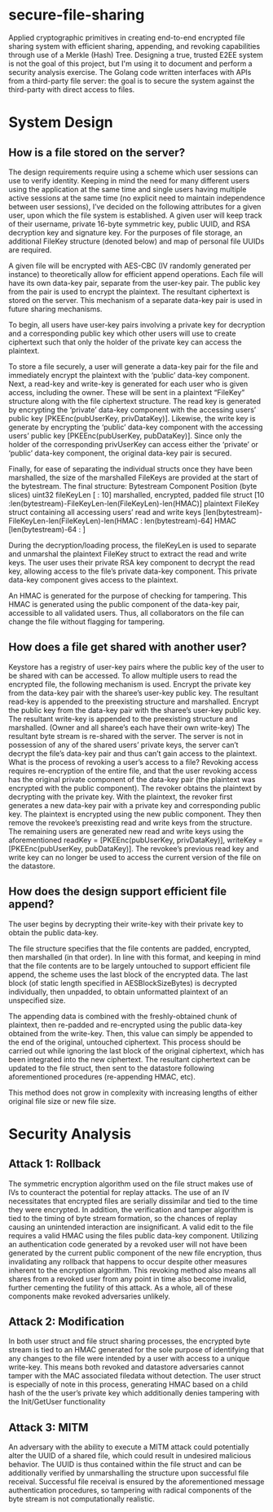 # secure-file-sharing
Applied cryptographic primitives in creating end-to-end encrypted file sharing system with efficient sharing, appending, and revoking capabilities through use of a Merkle (Hash) Tree. Designing a true, trusted E2EE system is not the goal of this project, but I'm using it to document and perform a security analysis exercise. The Golang code written interfaces with APIs from a third-party file server: the goal is to secure the system against the third-party with direct access to files.

# System Design
## How is a file stored on the server?
The design requirements require using a scheme which user sessions can use to verify identity. Keeping in mind the need for many different users using the application at the same time and single users having multiple active sessions at the same time (no explicit need to maintain independence between user sessions), I’ve decided on the following attributes for a given user, upon which the file system is established. A given user will keep track of their username, private 16-byte symmetric key, public UUID, and RSA decryption key and signature key. For the purposes of file storage, an additional FileKey structure (denoted below) and map of personal file UUIDs are required.

A given file will be encrypted with AES-CBC (IV randomly generated per instance) to theoretically allow for efficient append operations. Each file will have its own data-key pair, separate from the user-key pair.  The public key from the pair is used to encrypt the plaintext. The resultant ciphertext is stored on the server. This mechanism of a separate data-key pair is used in future sharing mechanisms.

To begin, all users have user-key pairs involving a private key for decryption and a corresponding public key which other users will use to create ciphertext such that only the holder of the private key can access the plaintext.

To store a file securely, a user will generate a data-key pair for the file and immediately encrypt the plaintext with the ‘public’ data-key component. Next, a read-key and write-key is generated for each user who is given access, including the owner.  These will be sent in a plaintext “FileKey” structure along with the file ciphertext structure.
The read key is generated by encrypting the ‘private’ data-key component with the accessing users’ public key [PKEEnc(pubUserKey, privDataKey)]. Likewise, the write key is generate by encrypting the ‘public’ data-key component with the accessing users’ public key [PKEEnc(pubUserKey, pubDataKey)]. Since only the holder of the corresponding privUserKey can access either the ‘private’ or ‘public’ data-key component, the original data-key pair is secured.

Finally, for ease of separating the individual structs once they have been marshalled, the size of the marshalled FileKeys are provided at the start of the bytestream.
The final structure:
Bytestream Component
Position (byte slices)
uint32 fileKeyLen
[ : 10]
marshalled, encrypted, padded file struct
[10 :len(bytestream)-FileKeyLen-len(FileKeyLen)-len(HMAC)]
plaintext FileKey struct containing all accessing users’ read and write keys
[len(bytestream)-FileKeyLen-len(FileKeyLen)-len(HMAC : len(bytestream)-64]
HMAC
[len(bytestream)-64 : ]

During the decryption/loading process, the fileKeyLen is used to separate and unmarshal the plaintext FileKey struct to extract the read and write keys. The user uses their private RSA key component to decrypt the read key, allowing access to the file’s private data-key component. This private data-key component gives access to the plaintext.

An HMAC is generated for the purpose of checking for tampering. This HMAC is generated using the public component of the data-key pair, accessible to all validated users. Thus, all collaborators on the file can change the file without flagging for tampering.

## How does a file get shared with another user?

Keystore has a registry of user-key pairs where the public key of the user to be shared with can be accessed. To allow multiple users to read the encrypted file, the following mechanism is used.
Encrypt the private key from the data-key pair with the sharee’s user-key public key. The resultant read-key is appended to the preexisting structure and marshalled.
Encrypt the public key from the data-key pair with the sharee’s user-key public key. The resultant write-key is appended to the preexisting structure and marshalled. (Owner and all sharee’s each have their own write-key) 
The resultant byte stream is re-shared with the server. 
The server is not in possession of any of the shared users’ private keys, the server can’t decrypt the file’s data-key pair and thus can’t gain access to the plaintext.
What is the process of revoking a user’s access to a file?
Revoking access requires re-encryption of the entire file, and that the user revoking access has the original private component of the data-key pair (the plaintext was encrypted with the public component). The revoker obtains the plaintext by decrypting with the private key.
With the plaintext, the revoker first generates a new data-key pair with a private key and corresponding public key. The plaintext is encrypted using the new public component. They then remove the revokee’s preexisting read and write keys from the structure. The remaining users are generated new read and write keys using the aforementioned readKey = [PKEEnc(pubUserKey, privDataKey)], writeKey = [PKEEnc(pubUserKey, pubDataKey)]. The revokee’s previous read key and write key can no longer be used to access the current version of the file on the datastore.

## How does the design support efficient file append?

The user begins by decrypting their write-key with their private key to obtain the public data-key. 

The file structure specifies that the file contents are padded, encrypted, then marshalled (in that order). In line with this format, and keeping in mind that the file contents are to be largely untouched to support efficient file append, the scheme uses the last block of the encrypted data. The last block (of static length specified in AESBlockSizeBytes) is decrypted individually, then unpadded, to obtain unformatted plaintext of an unspecified size.

The appending data is combined with the freshly-obtained chunk of plaintext, then re-padded and re-encrypted using the public data-key obtained from the write-key. Then, this value can simply be appended to the end of the original, untouched ciphertext. This process should be carried out while ignoring the last block of the original ciphertext, which has been integrated into the new ciphertext. The resultant ciphertext can be updated to the file struct, then sent to the datastore following aforementioned procedures (re-appending HMAC, etc). 

This method does not grow in complexity with increasing lengths of either original file size or new file size. 

# Security Analysis
## Attack 1: Rollback
The symmetric encryption algorithm used on the file struct makes use of IVs to counteract the potential for replay attacks. The use of an IV necessitates that encrypted files are serially dissimilar and tied to the time they were encrypted. In addition, the verification and tamper algorithm is tied to the timing of byte stream formation, so the chances of replay causing an unintended interaction are insignificant. 
A valid edit to the file requires a valid HMAC using the files public data-key component. Utilizing an authentication code generated by a revoked user will not have been generated by the current public component of the new file encryption, thus invalidating any rollback that happens to occur despite other measures inherent to the encryption algorithm. This revoking method also means all shares from a revoked user from any point in time also become invalid, further cementing the futility of this attack. As a whole, all of these components make revoked adversaries unlikely.
## Attack 2: Modification
In both user struct and file struct sharing processes, the encrypted byte stream is tied to an HMAC generated for the sole purpose of identifying that any changes to the file were intended by a user with access to a unique write-key. This means both revoked and datastore adversaries cannot tamper with the MAC associated filedata without detection. The user struct is especially of note in this process, generating HMAC based on a child hash of the the user’s private key which additionally denies tampering with the Init/GetUser functionality
## Attack 3: MITM 
An adversary with the ability to execute a MITM attack could potentially alter the UUID of a shared file, which could result in undesired malicious behavior. The UUID is thus contained within the file struct and can be additionally verified by unmarshalling the structure upon successful file receival. Successful file receival is ensured by the aforementioned message authentication procedures, so tampering with radical components of the byte stream is not computationally realistic.
